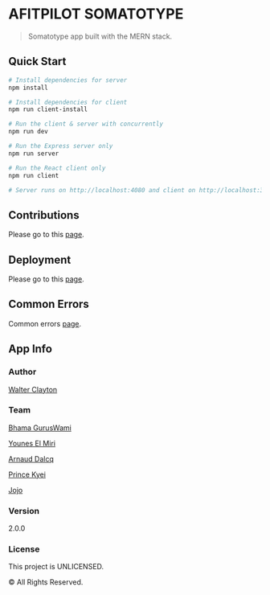 # AFITPILOT SOMATOTYPE

> Somatotype app built with the MERN stack.

## Quick Start

```bash
# Install dependencies for server
npm install

# Install dependencies for client
npm run client-install

# Run the client & server with concurrently
npm run dev

# Run the Express server only
npm run server

# Run the React client only
npm run client

# Server runs on http://localhost:4080 and client on http://localhost:3000
```

## Contributions

Please go to this [page](contributions.md).

## Deployment

Please go to this [page](deployment.md).

## Common Errors

Common errors [page](errors.md).

## App Info

### Author

[Walter Clayton](http://www.traversymedia.com)

### Team

[Bhama GurusWami](https://github.com/BhamaGuruswami)

[Younes El Miri](https://github.com/ElmiriYounes)

[Arnaud Dalcq](https://github.com/DalcqArnaud)

[Prince Kyei](https://github.com/prynskaf)

[Jojo](https://github.com/nattyjojo)

### Version

2.0.0

### License

This project is UNLICENSED.

© All Rights Reserved.
